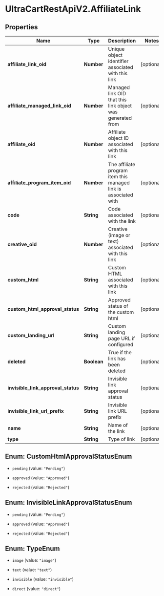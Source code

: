 # UltraCartRestApiV2.AffiliateLink

## Properties
Name | Type | Description | Notes
------------ | ------------- | ------------- | -------------
**affiliate_link_oid** | **Number** | Unique object identifier associated with this link | [optional] 
**affiliate_managed_link_oid** | **Number** | Managed link OID that this link object was generated from | [optional] 
**affiliate_oid** | **Number** | Affiliate object ID associated with this link | [optional] 
**affiliate_program_item_oid** | **Number** | The affiliate program item this managed link is associated with | [optional] 
**code** | **String** | Code associated with the link | [optional] 
**creative_oid** | **Number** | Creative (image or text) associated with this link | [optional] 
**custom_html** | **String** | Custom HTML associated with this link | [optional] 
**custom_html_approval_status** | **String** | Approved status of the custom html | [optional] 
**custom_landing_url** | **String** | Custom landing page URL if configured | [optional] 
**deleted** | **Boolean** | True if the link has been deleted | [optional] 
**invisible_link_approval_status** | **String** | Invisible link approval status | [optional] 
**invisible_link_url_prefix** | **String** | Invisible link URL prefix | [optional] 
**name** | **String** | Name of the link | [optional] 
**type** | **String** | Type of link | [optional] 


<a name="CustomHtmlApprovalStatusEnum"></a>
## Enum: CustomHtmlApprovalStatusEnum


* `pending` (value: `"Pending"`)

* `approved` (value: `"Approved"`)

* `rejected` (value: `"Rejected"`)




<a name="InvisibleLinkApprovalStatusEnum"></a>
## Enum: InvisibleLinkApprovalStatusEnum


* `pending` (value: `"Pending"`)

* `approved` (value: `"Approved"`)

* `rejected` (value: `"Rejected"`)




<a name="TypeEnum"></a>
## Enum: TypeEnum


* `image` (value: `"image"`)

* `text` (value: `"text"`)

* `invisible` (value: `"invisible"`)

* `direct` (value: `"direct"`)




